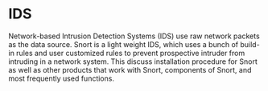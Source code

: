 # IDS
Network-based Intrusion Detection Systems (IDS) use raw network packets as the data source. Snort is a light weight IDS, which uses a bunch of build-in rules and user customized rules to prevent prospective intruder from intruding in a network system. This discuss installation procedure for Snort as well as other products that work with Snort, components of Snort, and most frequently used functions. 
